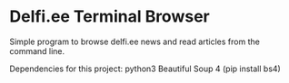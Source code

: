 # Delfi.ee Terminal Browser
Simple program to browse delfi.ee news and read articles from the command line.

Dependencies for this project:
python3
Beautiful Soup 4 (pip install bs4)
